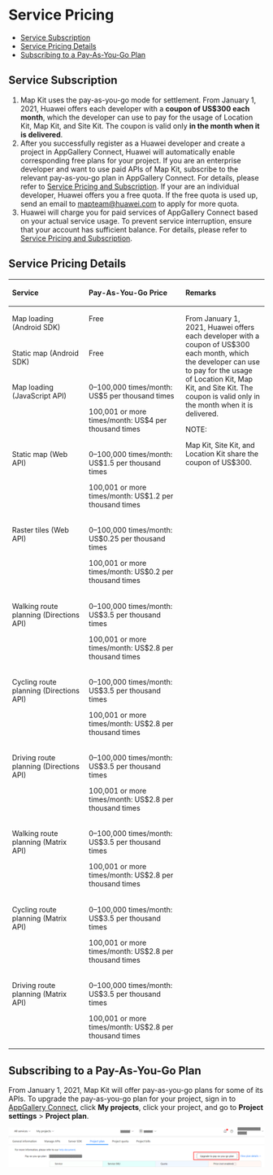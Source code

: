 # Service Pricing<a name="EN-US_TOPIC_0000001145523579"></a>

-   [Service Subscription](#section785395184220)
-   [Service Pricing Details](#section1414211664213)
-   [Subscribing to a Pay-As-You-Go Plan](#section7921102111484)

## Service Subscription<a name="section785395184220"></a>

1.  Map Kit uses the pay-as-you-go mode for settlement. From January 1, 2021, Huawei offers each developer with a  **coupon of US$300 each month**, which the developer can use to pay for the usage of Location Kit, Map Kit, and Site Kit. The coupon is valid only  **in the month when it is delivered**.
2.  After you successfully register as a Huawei developer and create a project in AppGallery Connect, Huawei will automatically enable corresponding free plans for your project. If you are an enterprise developer and want to use paid APIs of Map Kit, subscribe to the relevant pay-as-you-go plan in AppGallery Connect. For details, please refer to  [Service Pricing and Subscription](https://developer.huawei.com/consumer/en/doc/development/AppGallery-connect-Guides/agc-service-billing). If your are an individual developer, Huawei offers you a free quota. If the free quota is used up, send an email to  [mapteam@huawei.com](mailto:mapteam@huawei.com)  to apply for more quota.
3.  Huawei will charge you for paid services of AppGallery Connect based on your actual service usage. To prevent service interruption, ensure that your account has sufficient balance. For details, please refer to  [Service Pricing and Subscription](https://developer.huawei.com/consumer/en/doc/development/AppGallery-connect-Guides/agc-service-billing).

## Service Pricing Details<a name="section1414211664213"></a>

<a name="table10787658164420"></a>
<table><thead align="left"><tr id="row7241259114419"><th class="cellrowborder" align="left" valign="top" width="29.98%" id="mcps1.1.4.1.1"><p id="p162412591442"><a name="p162412591442"></a><a name="p162412591442"></a><strong id="b1682872328"><a name="b1682872328"></a><a name="b1682872328"></a>Service</strong></p>
</th>
<th class="cellrowborder" align="left" valign="top" width="37.76%" id="mcps1.1.4.1.2"><p id="p16242155974417"><a name="p16242155974417"></a><a name="p16242155974417"></a><strong id="b128519393326"><a name="b128519393326"></a><a name="b128519393326"></a>Pay-As-You-Go Price</strong></p>
</th>
<th class="cellrowborder" align="left" valign="top" width="32.26%" id="mcps1.1.4.1.3"><p id="p964389174517"><a name="p964389174517"></a><a name="p964389174517"></a><strong id="b1385314332"><a name="b1385314332"></a><a name="b1385314332"></a>Remarks</strong></p>
</th>
</tr>
</thead>
<tbody><tr id="row152421859164418"><td class="cellrowborder" align="left" valign="top" width="29.98%" headers="mcps1.1.4.1.1 "><p id="p62421459154411"><a name="p62421459154411"></a><a name="p62421459154411"></a>Map loading (Android SDK)</p>
</td>
<td class="cellrowborder" align="left" valign="top" width="37.76%" headers="mcps1.1.4.1.2 "><p id="p18167442191111"><a name="p18167442191111"></a><a name="p18167442191111"></a>Free</p>
</td>
<td class="cellrowborder" rowspan="11" align="left" valign="top" width="32.26%" headers="mcps1.1.4.1.3 "><p id="p109891435104510"><a name="p109891435104510"></a><a name="p109891435104510"></a>From January 1, 2021, Huawei offers each developer with a coupon of US$300 each month, which the developer can use to pay for the usage of Location Kit, Map Kit, and Site Kit. The coupon is valid only in the month when it is delivered.</p>
<div class="note" id="note33541375475"><a name="note33541375475"></a><a name="note33541375475"></a><span class="notetitle"> NOTE: </span><div class="notebody"><p id="p10354147134715"><a name="p10354147134715"></a><a name="p10354147134715"></a>Map Kit, Site Kit, and Location Kit share the coupon of US$300. </p>
</div></div>
</td>
</tr>
<tr id="row724211593444"><td class="cellrowborder" align="left" valign="top" headers="mcps1.1.4.1.1 "><p id="p17243759174412"><a name="p17243759174412"></a><a name="p17243759174412"></a>Static map (Android SDK)</p>
</td>
<td class="cellrowborder" align="left" valign="top" headers="mcps1.1.4.1.2 "><p id="p4167164219114"><a name="p4167164219114"></a><a name="p4167164219114"></a>Free</p>
</td>
</tr>
<tr id="row5243145984419"><td class="cellrowborder" align="left" valign="top" headers="mcps1.1.4.1.1 "><p id="p4243195914446"><a name="p4243195914446"></a><a name="p4243195914446"></a>Map loading (JavaScript API)</p>
</td>
<td class="cellrowborder" align="left" valign="top" headers="mcps1.1.4.1.2 "><p id="p724335918448"><a name="p724335918448"></a><a name="p724335918448"></a>0–100,000 times/month: US$5 per thousand times</p>
<p id="p124365914449"><a name="p124365914449"></a><a name="p124365914449"></a>100,001 or more times/month: US$4 per thousand times</p>
</td>
</tr>
<tr id="row11381649192913"><td class="cellrowborder" align="left" valign="top" headers="mcps1.1.4.1.1 "><p id="p338354910292"><a name="p338354910292"></a><a name="p338354910292"></a>Static map (Web API)</p>
</td>
<td class="cellrowborder" align="left" valign="top" headers="mcps1.1.4.1.2 "><p id="p17578113513014"><a name="p17578113513014"></a><a name="p17578113513014"></a>0–100,000 times/month: US$1.5 per thousand times</p>
<p id="p457863515309"><a name="p457863515309"></a><a name="p457863515309"></a>100,001 or more times/month: US$1.2 per thousand times</p>
</td>
</tr>
<tr id="row218714214381"><td class="cellrowborder" align="left" valign="top" headers="mcps1.1.4.1.1 "><p id="p1618834212388"><a name="p1618834212388"></a><a name="p1618834212388"></a>Raster tiles (Web API)</p>
</td>
<td class="cellrowborder" align="left" valign="top" headers="mcps1.1.4.1.2 "><p id="p1387441911404"><a name="p1387441911404"></a><a name="p1387441911404"></a>0–100,000 times/month: US$0.25 per thousand times</p>
<p id="p2874161914404"><a name="p2874161914404"></a><a name="p2874161914404"></a>100,001 or more times/month: US$0.2 per thousand times</p>
</td>
</tr>
<tr id="row9245175914418"><td class="cellrowborder" align="left" valign="top" headers="mcps1.1.4.1.1 "><p id="p18245759114418"><a name="p18245759114418"></a><a name="p18245759114418"></a>Walking route planning (Directions API)</p>
</td>
<td class="cellrowborder" align="left" valign="top" headers="mcps1.1.4.1.2 "><p id="p16246159164416"><a name="p16246159164416"></a><a name="p16246159164416"></a>0–100,000 times/month: US$3.5 per thousand times</p>
<p id="p2024665910447"><a name="p2024665910447"></a><a name="p2024665910447"></a>100,001 or more times/month: US$2.8 per thousand times</p>
</td>
</tr>
<tr id="row14247165911444"><td class="cellrowborder" align="left" valign="top" headers="mcps1.1.4.1.1 "><p id="p16247559134412"><a name="p16247559134412"></a><a name="p16247559134412"></a>Cycling route planning (Directions API)</p>
</td>
<td class="cellrowborder" align="left" valign="top" headers="mcps1.1.4.1.2 "><p id="p102471259144413"><a name="p102471259144413"></a><a name="p102471259144413"></a>0–100,000 times/month: US$3.5 per thousand times</p>
<p id="p1247205924418"><a name="p1247205924418"></a><a name="p1247205924418"></a>100,001 or more times/month: US$2.8 per thousand times</p>
</td>
</tr>
<tr id="row1724810598448"><td class="cellrowborder" align="left" valign="top" headers="mcps1.1.4.1.1 "><p id="p12248135914448"><a name="p12248135914448"></a><a name="p12248135914448"></a>Driving route planning (Directions API)</p>
</td>
<td class="cellrowborder" align="left" valign="top" headers="mcps1.1.4.1.2 "><p id="p6249859164417"><a name="p6249859164417"></a><a name="p6249859164417"></a>0–100,000 times/month: US$3.5 per thousand times</p>
<p id="p172491659174419"><a name="p172491659174419"></a><a name="p172491659174419"></a>100,001 or more times/month: US$2.8 per thousand times</p>
</td>
</tr>
<tr id="row1493582652619"><td class="cellrowborder" align="left" valign="top" headers="mcps1.1.4.1.1 "><p id="p39361126122619"><a name="p39361126122619"></a><a name="p39361126122619"></a>Walking route planning (Matrix API)</p>
</td>
<td class="cellrowborder" align="left" valign="top" headers="mcps1.1.4.1.2 "><p id="p1316110271216"><a name="p1316110271216"></a><a name="p1316110271216"></a>0–100,000 times/month: US$3.5 per thousand times </p>
<p id="p1216120271123"><a name="p1216120271123"></a><a name="p1216120271123"></a>100,001 or more times/month: US$2.8 per thousand times</p>
</td>
</tr>
<tr id="row16475515269"><td class="cellrowborder" align="left" valign="top" headers="mcps1.1.4.1.1 "><p id="p176471651142620"><a name="p176471651142620"></a><a name="p176471651142620"></a>Cycling route planning (Matrix API)</p>
</td>
<td class="cellrowborder" align="left" valign="top" headers="mcps1.1.4.1.2 "><p id="p151671029520"><a name="p151671029520"></a><a name="p151671029520"></a>0–100,000 times/month: US$3.5 per thousand times</p>
<p id="p7167129520"><a name="p7167129520"></a><a name="p7167129520"></a>100,001 or more times/month: US$2.8 per thousand times</p>
</td>
</tr>
<tr id="row1520655415261"><td class="cellrowborder" align="left" valign="top" headers="mcps1.1.4.1.1 "><p id="p8206105417263"><a name="p8206105417263"></a><a name="p8206105417263"></a>Driving route planning (Matrix API)</p>
</td>
<td class="cellrowborder" align="left" valign="top" headers="mcps1.1.4.1.2 "><p id="p76151930021"><a name="p76151930021"></a><a name="p76151930021"></a>0–100,000 times/month: US$3.5 per thousand times</p>
<p id="p126151630427"><a name="p126151630427"></a><a name="p126151630427"></a>100,001 or more times/month: US$2.8 per thousand times</p>
</td>
</tr>
</tbody>
</table>

## Subscribing to a Pay-As-You-Go Plan<a name="section7921102111484"></a>

From January 1, 2021, Map Kit will offer pay-as-you-go plans for some of its APIs. To upgrade the pay-as-you-go plan for your project, sign in to  [AppGallery Connect](https://developer.huawei.com/consumer/en/service/josp/agc/index.html#/), click  **My projects**, click your project, and go to  **Project settings**  \>  **Project plan**.

![](figures/截图.png)

